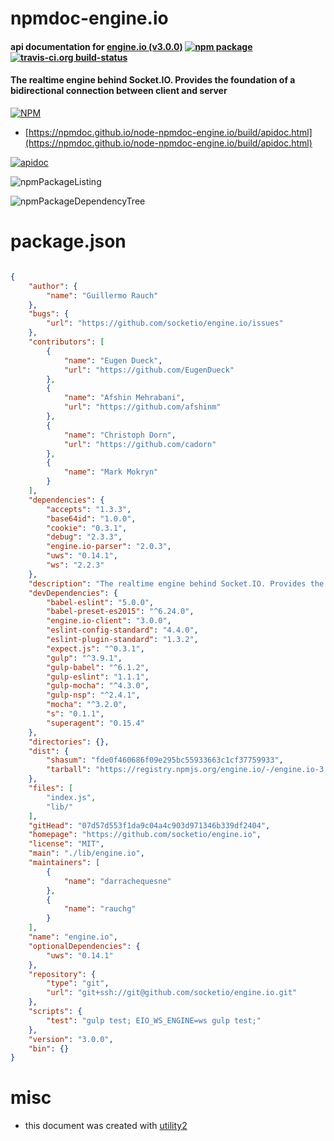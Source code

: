 # npmdoc-engine.io

#### api documentation for  [engine.io (v3.0.0)](https://github.com/socketio/engine.io)  [![npm package](https://img.shields.io/npm/v/npmdoc-engine.io.svg?style=flat-square)](https://www.npmjs.org/package/npmdoc-engine.io) [![travis-ci.org build-status](https://api.travis-ci.org/npmdoc/node-npmdoc-engine.io.svg)](https://travis-ci.org/npmdoc/node-npmdoc-engine.io)

#### The realtime engine behind Socket.IO. Provides the foundation of a bidirectional connection between client and server

[![NPM](https://nodei.co/npm/engine.io.png?downloads=true&downloadRank=true&stars=true)](https://www.npmjs.com/package/engine.io)

- [https://npmdoc.github.io/node-npmdoc-engine.io/build/apidoc.html](https://npmdoc.github.io/node-npmdoc-engine.io/build/apidoc.html)

[![apidoc](https://npmdoc.github.io/node-npmdoc-engine.io/build/screenCapture.buildCi.browser.%252Ftmp%252Fbuild%252Fapidoc.html.png)](https://npmdoc.github.io/node-npmdoc-engine.io/build/apidoc.html)

![npmPackageListing](https://npmdoc.github.io/node-npmdoc-engine.io/build/screenCapture.npmPackageListing.svg)

![npmPackageDependencyTree](https://npmdoc.github.io/node-npmdoc-engine.io/build/screenCapture.npmPackageDependencyTree.svg)



# package.json

```json

{
    "author": {
        "name": "Guillermo Rauch"
    },
    "bugs": {
        "url": "https://github.com/socketio/engine.io/issues"
    },
    "contributors": [
        {
            "name": "Eugen Dueck",
            "url": "https://github.com/EugenDueck"
        },
        {
            "name": "Afshin Mehrabani",
            "url": "https://github.com/afshinm"
        },
        {
            "name": "Christoph Dorn",
            "url": "https://github.com/cadorn"
        },
        {
            "name": "Mark Mokryn"
        }
    ],
    "dependencies": {
        "accepts": "1.3.3",
        "base64id": "1.0.0",
        "cookie": "0.3.1",
        "debug": "2.3.3",
        "engine.io-parser": "2.0.3",
        "uws": "0.14.1",
        "ws": "2.2.3"
    },
    "description": "The realtime engine behind Socket.IO. Provides the foundation of a bidirectional connection between client and server",
    "devDependencies": {
        "babel-eslint": "5.0.0",
        "babel-preset-es2015": "^6.24.0",
        "engine.io-client": "3.0.0",
        "eslint-config-standard": "4.4.0",
        "eslint-plugin-standard": "1.3.2",
        "expect.js": "^0.3.1",
        "gulp": "^3.9.1",
        "gulp-babel": "^6.1.2",
        "gulp-eslint": "1.1.1",
        "gulp-mocha": "^4.3.0",
        "gulp-nsp": "^2.4.1",
        "mocha": "^3.2.0",
        "s": "0.1.1",
        "superagent": "0.15.4"
    },
    "directories": {},
    "dist": {
        "shasum": "fde0f460686f09e295bc55933663c1cf37759933",
        "tarball": "https://registry.npmjs.org/engine.io/-/engine.io-3.0.0.tgz"
    },
    "files": [
        "index.js",
        "lib/"
    ],
    "gitHead": "07d57d553f1da9c04a4c903d971346b339df2404",
    "homepage": "https://github.com/socketio/engine.io",
    "license": "MIT",
    "main": "./lib/engine.io",
    "maintainers": [
        {
            "name": "darrachequesne"
        },
        {
            "name": "rauchg"
        }
    ],
    "name": "engine.io",
    "optionalDependencies": {
        "uws": "0.14.1"
    },
    "repository": {
        "type": "git",
        "url": "git+ssh://git@github.com/socketio/engine.io.git"
    },
    "scripts": {
        "test": "gulp test; EIO_WS_ENGINE=ws gulp test;"
    },
    "version": "3.0.0",
    "bin": {}
}
```



# misc
- this document was created with [utility2](https://github.com/kaizhu256/node-utility2)
